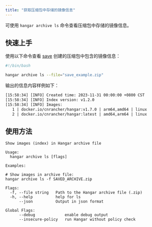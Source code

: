 ```yaml
---
title: "获取压缩包中存储的镜像信息"
---
```


可使用 `hangar archive ls` 命令查看压缩包中存储的镜像信息。

## 快速上手

使用以下命令查看 [save](/docs/v1.7/save/save#快速上手) 创建的压缩包中包含的镜像信息：

```bash
#!/bin/bash

hangar archive ls --file="save_example.zip"
```

输出的信息内容样例如下：

```txt title="hangar archive ls -f save_example.zip"
[15:58:34] [INFO] Created time: 2023-11-31 00:00:00 +0800 CST
[15:58:34] [INFO] Index version: v1.2.0
[15:58:34] [INFO] Images:
   1 | docker.io/cnrancher/hangar:v1.7.0 | arm64,amd64 | linux
   2 | docker.io/cnrancher/hangar:latest | amd64,arm64 | linux
```

## 使用方法

```text title="hangar archive --help"
Show images (index) in Hangar archive file

Usage:
  hangar archive ls [flags]

Examples:

# Show images in archive file:
hangar archive ls -f SAVED_ARCHIVE.zip

Flags:
  -f, --file string   Path to the Hangar archive file (.zip)
  -h, --help          help for ls
      --json          Output in json format

Global Flags:
      --debug             enable debug output
      --insecure-policy   run Hangar without policy check
```
